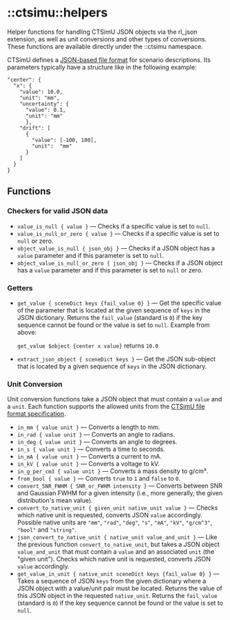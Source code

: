 # ::ctsimu::helpers
Helper functions for handling CTSimU JSON objects via the rl_json extension, as well as unit conversions and other types of conversions. These functions are available directly under the ::ctsimu namespace.

CTSimU defines a [JSON-based file format](https://bamresearch.github.io/ctsimu-scenarios) for scenario descriptions. Its parameters typically have a structure like in the following example:

    "center": {
      "x": {
        "value": 10.0,
        "unit": "mm",
        "uncertainty": {
          "value": 0.1,
          "unit": "mm"
          },
        "drift": [
          {
            "value": [-100, 100],
            "unit":  "mm"
          }
        ]
      }
    }

## Functions

### Checkers for valid JSON data

* `value_is_null { value }` — Checks if a specific value is set to `null`.
* `value_is_null_or_zero { value }` — Checks if a specific value is set to `null` or zero.
* `object_value_is_null { json_obj }` — Checks if a JSON object has a `value` parameter and if this parameter is set to `null`.
* `object_value_is_null_or_zero { json_obj }` — Checks if a JSON object has a `value` parameter and if this parameter is set to `null` or zero.

### Getters

* `get_value { sceneDict keys {fail_value 0} }` — Get the specific value of the parameter that is located at the given sequence of `keys` in the JSON dictionary. Returns the `fail_value` (standard is `0`) if the key sequence cannot be found or the value is set to `null`. Example from above:
    
    `get_value $object {center x value}` returns `10.0`
* `extract_json_object { sceneDict keys }`  — Get the JSON sub-object that is located by a given sequence of `keys` in the JSON dictionary.

### Unit Conversion

Unit conversion functions take a JSON object that must contain a `value` and a `unit`. Each function supports the allowed units from the [CTSimU file format specification](https://bamresearch.github.io/ctsimu-scenarios).

* `in_mm { value unit }` — Converts a length to mm.
* `in_rad { value unit }` — Converts an angle to radians.
* `in_deg { value unit }` — Converts an angle to degrees.
* `in_s { value unit }` — Converts a time to seconds.
* `in_mA { value unit }` — Converts a current to mA.
* `in_kV { value unit }` — Converts a voltage to kV.
* `in_g_per_cm3 { value unit }` — Converts a mass density to g/cm³.
* `from_bool { value }` — Converts `true` to `1` and `false` to `0`.
* `convert_SNR_FWHM { SNR_or_FWHM intensity }` — Converts between SNR and Gaussian FWHM for a given intensity (i.e., more generally, the given distribution's mean value).
* `convert_to_native_unit { given_unit native_unit value }` — Checks which native unit is requested, converts JSON `value` accordingly. Possible native units are `"mm"`, `"rad"`, `"deg"`, `"s"`, `"mA"`, `"kV"`, `"g/cm^3"`, `"bool"` and `"string"`.
* `json_convert_to_native_unit { native_unit value_and_unit }` — Like the previous function `convert_to_native_unit`, but takes a JSON object `value_and_unit` that must contain a `value` and an associated `unit` (the "given unit"). Checks which native unit is requested, converts JSON `value` accordingly.
* `get_value_in_unit { native_unit sceneDict keys {fail_value 0} }` — Takes a sequence of JSON `keys` from the given dictionary where a JSON object with a value/unit pair must be located. Returns the value of this JSON object in the requested `native_unit`. Returns the `fail_value` (standard is `0`) if the key sequence cannot be found or the value is set to `null`.